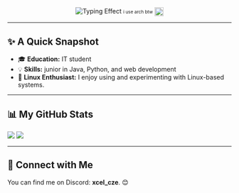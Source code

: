 <div align="center">
  <img src="https://readme-typing-svg.herokuapp.com/?font=Fira+Code&pause=2000&color=00FFFF&width=635&lines=Hi%2C+%20%F0%9F%91%8B%20+I%27m+Franti%C5%A1ek+Vojta+also+known+as+xCel_dev" alt="Typing Effect" />
  <span style="font-size: 10px;">i use arch btw</span> <img src="https://www.pngitem.com/pimgs/m/19-195396_arch-linux-logo-png-transparent-png.png" alt="Arch Linux Logo" width="20" height="20" style="vertical-align: middle;">

</div>


---

## ✨ A Quick Snapshot

- 🎓 **Education:** IT student
- 💡 **Skills:** junior in Java, Python, and web development  
- 🐧 **Linux Enthusiast:** I enjoy using and experimenting with Linux-based systems.  


---
## 📊 My GitHub Stats  

<img src="https://github-readme-stats.vercel.app/api/top-langs/?username=Frantisek-Vojta&langs_count=4&layout=compact&theme=react" />  
<img src="https://github-readme-stats.vercel.app/api?username=Frantisek-Vojta&count_private=true&show_icons=true&theme=react&rank_icon=github&border_radius=10" />  

---

## 🤝 Connect with Me  

You can find me on Discord: **xcel_cze**. 😊
